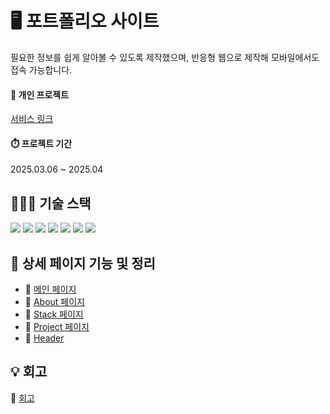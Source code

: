 # 🖥️ 포트폴리오 사이트
필요한 정보를 쉽게 알아볼 수 있도록 제작했으며, 반응형 웹으로 제작해 모바일에서도 접속 가능합니다.

#### 🔖 개인 프로젝트

[서비스 링크](https://yurim-portfolio-one.vercel.app/)

#### ⏱️ 프로젝트 기간 
2025.03.06 ~ 2025.04

## 👩🏻‍💻 기술 스택 
<span><img src="https://img.shields.io/badge/HTML5-E34F26?style=for-the-badge&logo=html5&logoColor=white"></span>
<span><img src="https://img.shields.io/badge/CSS3-1572B6?style=for-the-badge&logo=css3&logoColor=white"></span>
<span><img src="https://img.shields.io/badge/JavaScript-F7DF1E?style=for-the-badge&logo=JavaScript&logoColor=white"></span>
<span><img src="https://img.shields.io/badge/React-61DAFB?style=for-the-badge&logo=React&logoColor=white"></span>
<span><img src="https://img.shields.io/badge/Vite-646CFF?style=for-the-badge&logo=vite&logoColor=white"></span>
<span><img src="https://img.shields.io/badge/TailwindCSS-06B6D4?style=for-the-badge&logo=tailwindcss&logoColor=white"></span>
<span><img src="https://img.shields.io/badge/Framer%20Motion-EF476F?style=for-the-badge&logo=framer&logoColor=white"></span>

## 📄 상세 페이지 기능 및 정리
- 🔗 [메인 페이지](https://www.notion.so/app-1cc639c77548806aaa62e8348ee4cadb?pvs=4)
- 🔗 [About 페이지](https://www.notion.so/about-1c9639c7754880d5a0a1c39f7d0e5af6?pvs=4)
- 🔗 [Stack 페이지](https://www.notion.so/stack-1c9639c7754880ca8500f7d8d8127b14?pvs=4)
- 🔗 [Project 페이지](https://www.notion.so/project-1c9639c77548806f8eafe696eee5857f?pvs=4)
- 🔗 [Header](https://www.notion.so/header-1c9639c7754880f49359e11f4b07ca4c?pvs=4)

## 💡 회고
🔗 [회고](https://velog.io/@yurimi/%ED%8F%AC%ED%8A%B8%ED%8F%B4%EB%A6%AC%EC%98%A4-%EC%82%AC%EC%9D%B4%ED%8A%B8-%ED%9A%8C%EA%B3%A0)



